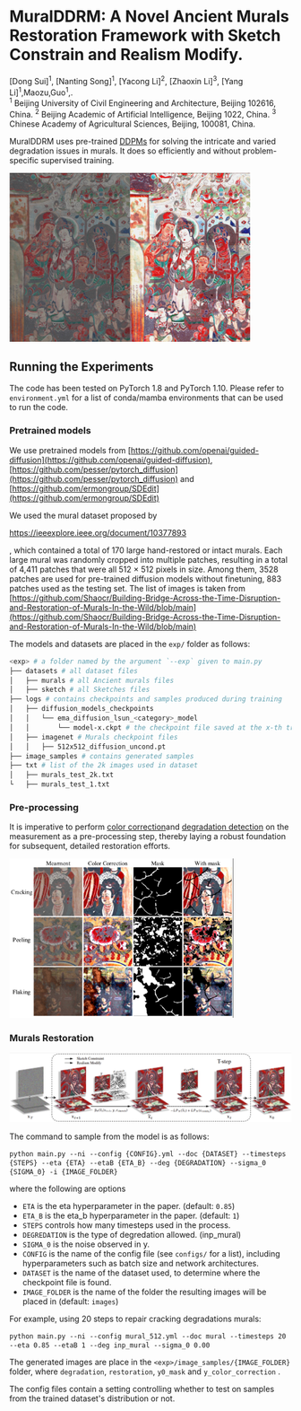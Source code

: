 # MuralDDRM: A Novel Ancient Murals Restoration Framework with Sketch Constrain and Realism Modify.

[Dong Sui]<sup>1</sup>, [Nanting Song]<sup>1</sup>, [Yacong Li]<sup>2</sup>,  [Zhaoxin Li]<sup>3</sup>, [Yang Li]<sup>1</sup>,Maozu,Guo<sup>1</sup>,.<br />
<sup>1</sup>  Beijing University of Civil Engineering and Architecture, Beijing 102616, China.
<sup>2</sup>  Beijing Academic of Artificial Intelligence, Beijing 1022, China.
<sup>3</sup>  Chinese Academy of Agricultural Sciences, Beijing, 100081, China.

MuralDDRM uses pre-trained [DDPMs](https://hojonathanho.github.io/diffusion/) for solving the intricate and varied degradation issues in murals. It does so efficiently and without problem-specific supervised training.

<img src="figures/fig1.png" alt="Comparison" style="width:430px;"/>

## Running the Experiments
The code has been tested on PyTorch 1.8 and PyTorch 1.10. Please refer to `environment.yml` for a list of conda/mamba environments that can be used to run the code. 

### Pretrained models
We use pretrained models from [https://github.com/openai/guided-diffusion](https://github.com/openai/guided-diffusion), [https://github.com/pesser/pytorch_diffusion](https://github.com/pesser/pytorch_diffusion) and [https://github.com/ermongroup/SDEdit](https://github.com/ermongroup/SDEdit)

We used the mural dataset proposed by 

https://ieeexplore.ieee.org/document/10377893

, which contained a total of 170 large hand-restored or intact murals. Each large mural was randomly cropped into multiple patches, resulting in a total of 4,411 patches that were all 512 × 512 pixels in size. Among them, 3528 patches are used for pre-trained diffusion models without finetuning, 883 patches used as the testing set. The list of images is taken from [https://github.com/Shaocr/Building-Bridge-Across-the-Time-Disruption-and-Restoration-of-Murals-In-the-Wild/blob/main](https://github.com/Shaocr/Building-Bridge-Across-the-Time-Disruption-and-Restoration-of-Murals-In-the-Wild/blob/main)

The models and datasets are placed in the `exp/` folder as follows:
```bash
<exp> # a folder named by the argument `--exp` given to main.py
├── datasets # all dataset files
│   ├── murals # all Ancient murals files
│   ├── sketch # all Sketches files
├── logs # contains checkpoints and samples produced during training
│   ├── diffusion_models_checkpoints
│   │   └── ema_diffusion_lsun_<category>_model
│   │       └── model-x.ckpt # the checkpoint file saved at the x-th training iteration
│   ├── imagenet # Murals checkpoint files
│   │   ├── 512x512_diffusion_uncond.pt
├── image_samples # contains generated samples
├── txt # list of the 2k images used in dataset
│   ├── murals_test_2k.txt
└   ├── murals_test_1.txt
```

### Pre-processing

It is imperative to perform [color correction](https://github.com/puzzlesong8277/ColorCorrection)and [degradation detection](https://github.com/ultralytics/ultralytics) on the measurement as a pre-processing step, thereby laying a robust foundation for subsequent, detailed restoration efforts.

<img src="figures/ccdd.png" alt="pre-processing" style="width:400px;"/>

### Murals Restoration

<img src="figures/MuralDDRM.png" alt="Restoration" style="width:800px;"/>

The command to sample from the model is as follows:
```
python main.py --ni --config {CONFIG}.yml --doc {DATASET} --timesteps {STEPS} --eta {ETA} --etaB {ETA_B} --deg {DEGRADATION} --sigma_0 {SIGMA_0} -i {IMAGE_FOLDER}
```
where the following are options
- `ETA` is the eta hyperparameter in the paper. (default: `0.85`)
- `ETA_B` is the eta_b hyperparameter in the paper. (default: `1`)
- `STEPS` controls how many timesteps used in the process.
- `DEGREDATION` is the type of degredation allowed. (inp_mural)
- `SIGMA_0` is the noise observed in y.
- `CONFIG` is the name of the config file (see `configs/` for a list), including hyperparameters such as batch size and network architectures.
- `DATASET` is the name of the dataset used, to determine where the checkpoint file is found.
- `IMAGE_FOLDER` is the name of the folder the resulting images will be placed in (default: `images`)

For example, using 20 steps to repair cracking degradations murals:
```
python main.py --ni --config mural_512.yml --doc mural --timesteps 20 --eta 0.85 --etaB 1 --deg inp_mural --sigma_0 0.00
```
The generated images are place in the `<exp>/image_samples/{IMAGE_FOLDER}` folder, where `degradation`, `restoration`, `y0_mask` and `y_color_correction` .

The config files contain a setting controlling whether to test on samples from the trained dataset's distribution or not.

